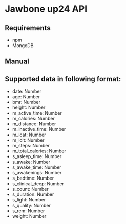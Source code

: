 # Jawbone up24 API

## Requirements
* npm
* MongoDB

## Manual


## Supported data in following format:
* date: Number
* age: Number
* bmr: Number
* height: Number
* m_active_time: Number
* m_calories: Number
* m_distance: Number
* m_inactive_time: Number
* m_lcat: Number
* m_lcit: Number
* m_steps: Number
* m_total_calories: Number
* s_asleep_time: Number
* s_awake: Number
* s_awake_time: Number
* s_awakenings: Number
* s_bedtime: Number
* s_clinical_deep: Number
* s_count: Number
* s_duration: Number
* s_light: Number
* s_quality: Number
* s_rem: Number
* weight: Number
